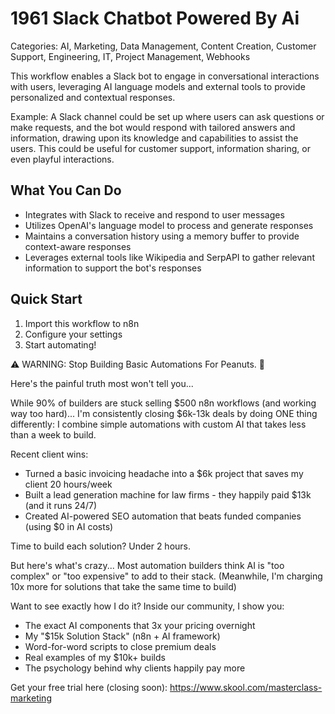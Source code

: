 # 1961 Slack Chatbot Powered By Ai

Categories: AI, Marketing, Data Management, Content Creation, Customer Support, Engineering, IT, Project Management, Webhooks

This workflow enables a Slack bot to engage in conversational interactions with users, leveraging AI language models and external tools to provide personalized and contextual responses.

Example: A Slack channel could be set up where users can ask questions or make requests, and the bot would respond with tailored answers and information, drawing upon its knowledge and capabilities to assist the users. This could be useful for customer support, information sharing, or even playful interactions.

## What You Can Do
- Integrates with Slack to receive and respond to user messages
- Utilizes OpenAI's language model to process and generate responses
- Maintains a conversation history using a memory buffer to provide context-aware responses
- Leverages external tools like Wikipedia and SerpAPI to gather relevant information to support the bot's responses

## Quick Start
1. Import this workflow to n8n
2. Configure your settings
3. Start automating!

⚠️ WARNING: Stop Building Basic Automations For Peanuts. 🚫

Here's the painful truth most won't tell you...

While 90% of builders are stuck selling $500 n8n workflows (and working way too hard)...
I'm consistently closing $6k-13k deals by doing ONE thing differently:
I combine simple automations with custom AI that takes less than a week to build.

Recent client wins:
* Turned a basic invoicing headache into a $6k project that saves my client 20 hours/week
* Built a lead generation machine for law firms - they happily paid $13k (and it runs 24/7)
* Created AI-powered SEO automation that beats funded companies (using $0 in AI costs)

Time to build each solution? Under 2 hours.

But here's what's crazy...
Most automation builders think AI is "too complex" or "too expensive" to add to their stack.
(Meanwhile, I'm charging 10x more for solutions that take the same time to build)

Want to see exactly how I do it?
Inside our community, I show you:
* The exact AI components that 3x your pricing overnight
* My "$15k Solution Stack" (n8n + AI framework)
* Word-for-word scripts to close premium deals
* Real examples of my $10k+ builds
* The psychology behind why clients happily pay more

Get your free trial here (closing soon): https://www.skool.com/masterclass-marketing
